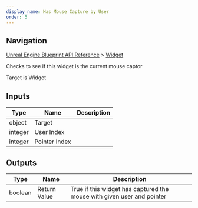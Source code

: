 ```yaml
---
display_name: Has Mouse Capture by User
order: 5
---
```

## Navigation

[Unreal Engine Blueprint API Reference](https://dev.epicgames.com/documentation/en-us/unreal-engine/BlueprintAPI) > [Widget](https://dev.epicgames.com/documentation/en-us/unreal-engine/BlueprintAPI/Widget)

Checks to see if this widget is the current mouse captor

Target is Widget

## Inputs

| Type | Name | Description |
| --- | --- | --- |
| object | Target |  |
| integer | User Index |  |
| integer | Pointer Index |  |

## Outputs

| Type | Name | Description |
| --- | --- | --- |
| boolean | Return Value | True if this widget has captured the mouse with given user and pointer |
